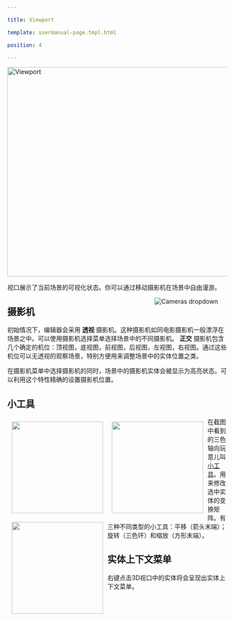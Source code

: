 ---
title: Viewport
template: usermanual-page.tmpl.html
position: 4
---

<img alt="Viewport" width="640" height="480" src="/images/user-manual/viewport.jpg" />

视口展示了当前场景的可视化状态。你可以通过移动摄影机在场景中自由漫游。

<img alt="Cameras dropdown" src="/images/user-manual/camera-dropdown.jpg" style="float:right; padding: 20px; padding-top: 0px;"/>

## 摄影机

初始情况下，编辑器会采用 **透视** 摄影机。这种摄影机如同电影摄影机一般漂浮在场景之中。可以使用摄影机选择菜单选择场景中的不同摄影机。 **正交** 摄影机包含几个确定的机位：顶视图，底视图，前视图，后视图，左视图，右视图。通过这些机位可以无透视的观察场景，特别方便用来调整场景中的实体位置之类。

在摄影机菜单中选择摄影机的同时，场景中的摄影机实体会被显示为高亮状态。可以利用这个特性精确的设置摄影机位置。

## 小工具

<img src="/images/user-manual/translate.jpg" style="width:210px; float: left; padding: 10px;"></img>
<img src="/images/user-manual/rotate.jpg" style="width:210px; float: left; padding: 10px;"></img>
<img src="/images/user-manual/scale.jpg" style="width:210px; float: left; padding: 10px;"></img>

在截图中看到的三色轴向玩意儿叫[小工具][1]。用来修改选中实体的变换矩阵。有三种不同类型的小工具：平移（箭头末端）；旋转（三色环）和缩放（方形末端）。

## 实体上下文菜单

右键点击3D视口中的实体将会呈现出实体上下文菜单。

[1]: /user-manual/glossary#gizmo

